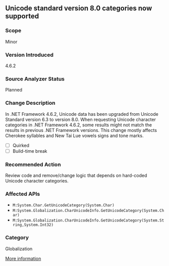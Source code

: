 ## Unicode standard version 8.0 categories now supported

### Scope
Minor

### Version Introduced
4.6.2

### Source Analyzer Status
Planned

### Change Description
In .NET Framework 4.6.2, Unicode data has been
upgraded from Unicode Standard version 6.3 to version 8.0.  When
requesting Unicode character categories in .NET Framework 4.6.2, some
results might not match the results in previous .NET Framework
versions.  This change mostly affects Cherokee syllables and New Tai
Lue vowels signs and tone marks.

- [ ] Quirked
- [ ] Build-time break

### Recommended Action
Review code and remove/change logic that depends on hard-coded Unicode
character categories.

### Affected APIs
* `M:System.Char.GetUnicodeCategory(System.Char)`
* `M:System.Globalization.CharUnicodeInfo.GetUnicodeCategory(System.Char)`
* `M:System.Globalization.CharUnicodeInfo.GetUnicodeCategory(System.String,System.Int32)`

### Category
Globalization

[More information](https://github.com/Microsoft/dotnet/blob/master/releases/net462/dotnet462-changes.md)

<!-- breaking change id: 157 -->

